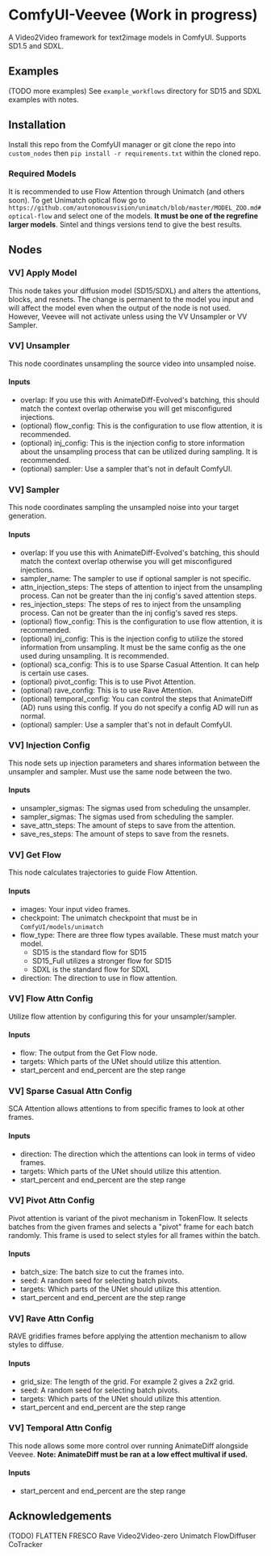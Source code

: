 # ComfyUI-Veevee (Work in progress)

A Video2Video framework for text2image models in ComfyUI. Supports SD1.5 and SDXL.

## Examples
(TODO more examples)
See `example_workflows` directory for SD15 and SDXL examples with notes.

## Installation 
Install this repo from the ComfyUI manager or git clone the repo into `custom_nodes` then `pip install -r requirements.txt` within the cloned repo.

### Required Models
It is recommended to use Flow Attention through Unimatch (and others soon). 
To get Unimatch optical flow go to `https://github.com/autonomousvision/unimatch/blob/master/MODEL_ZOO.md#optical-flow` and select one of the models. **It must be one of the regrefine larger models**.
Sintel and things versions tend to give the best results.
  
## Nodes

### VV] Apply Model
This node takes your diffusion model (SD15/SDXL) and alters the attentions, blocks, and resnets.
The change is permanent to the model you input and will affect the model even when the output of the node is not used.
However, Veevee will not activate unless using the VV Unsampler or VV Sampler.

### VV] Unsampler
This node coordinates unsampling the source video into unsampled noise.

#### Inputs
* overlap: If you use this with AnimateDiff-Evolved's batching, this should match the context overlap otherwise you will get misconfigured injections.
* (optional) flow_config: This is the configuration to use flow attention, it is recommended.
* (optional) inj_config: This is the injection config to store information about the unsampling process that can be utilized during sampling. It is recommended.
* (optional) sampler: Use a sampler that's not in default ComfyUI.

### VV] Sampler
This node coordinates sampling the unsampled noise into your target generation.

#### Inputs
* overlap: If you use this with AnimateDiff-Evolved's batching, this should match the context overlap otherwise you will get misconfigured injections.
* sampler_name: The sampler to use if optional sampler is not specific.
* attn_injection_steps: The steps of attention to inject from the unsampling process. Can not be greater than the inj config's saved attention steps.
* res_injection_steps: The steps of res to inject from the unsampling process. Can not be greater than the inj config's saved res steps.
* (optional) flow_config: This is the configuration to use flow attention, it is recommended.
* (optional) inj_config: This is the injection config to utilize the stored information from unsampling. It must be the same config as the one used during unsampling. It is recommended.
* (optional) sca_config: This is to use Sparse Casual Attention. It can help is certain use cases.
* (optional) pivot_config: This is to use Pivot Attention.
* (optional) rave_config: This is to use Rave Attention.
* (optional) temporal_config: You can control the steps that AnimateDiff (AD) runs using this config. If you do not specify a config AD will run as normal.
* (optional) sampler: Use a sampler that's not in default ComfyUI.

### VV] Injection Config
This node sets up injection parameters and shares information between the unsampler and sampler. Must use the same node between the two.

#### Inputs
* unsampler_sigmas: The sigmas used from scheduling the unsampler.
* sampler_sigmas: The sigmas used from scheduling the sampler.
* save_attn_steps: The amount of steps to save from the attention.
* save_res_steps: The amount of steps to save from the resnets.

### VV] Get Flow
This node calculates trajectories to guide Flow Attention.

#### Inputs
* images: Your input video frames.
* checkpoint: The unimatch checkpoint that must be in `ComfyUI/models/unimatch`
* flow_type: There are three flow types available. These must match your model.
  * SD15 is the standard flow for SD15
  * SD15_Full utilizes a stronger flow for SD15
  * SDXL is the standard flow for SDXL
* direction: The direction to use in flow attention.

### VV] Flow Attn Config
Utilize flow attention by configuring this for your unsampler/sampler.

#### Inputs
* flow: The output from the Get Flow node.
* targets: Which parts of the UNet should utilize this attention.
* start_percent and end_percent are the step range

### VV] Sparse Casual Attn Config
SCA Attention allows attentions to from specific frames to look at other frames.

#### Inputs
* direction: The direction which the attentions can look in terms of video frames.
* targets: Which parts of the UNet should utilize this attention.
* start_percent and end_percent are the step range

### VV] Pivot Attn Config
Pivot attention is variant of the pivot mechanism in TokenFlow.
It selects batches from the given frames and selects a "pivot" frame for each batch randomly.
This frame is used to select styles for all frames within the batch.

#### Inputs
* batch_size: The batch size to cut the frames into.
* seed: A random seed for selecting batch pivots.
* targets: Which parts of the UNet should utilize this attention.
* start_percent and end_percent are the step range

### VV] Rave Attn Config
RAVE gridifies frames before applying the attention mechanism to allow styles to diffuse.

#### Inputs
* grid_size: The length of the grid. For example 2 gives a 2x2 grid.
* seed: A random seed for selecting batch pivots.
* targets: Which parts of the UNet should utilize this attention.
* start_percent and end_percent are the step range

### VV] Temporal Attn Config
This node allows some more control over running AnimateDiff alongside Veevee.
**Note: AnimateDiff must be ran at a low effect multival if used.**

#### Inputs
* start_percent and end_percent are the step range

## Acknowledgements
(TODO)
FLATTEN
FRESCO
Rave
Video2Video-zero
Unimatch
FlowDiffuser
CoTracker

